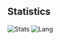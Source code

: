 <!-- 
```
      ,----------------,              ,---------,
         ,-----------------------,          ,"        ,"|
      ,"                      ,"|        ,"        ,"  |
      +-----------------------+  |      ,"        ,"    |
      |  .-----------------.  |  |     +---------+      |
      |  |                 |  |  |     | -==----'|      |
      |  |  I LOVE ...!    |  |  |     |         |      |
      |  |  Bad command or |  |  |/----|`---=    |      |
      |  |  C:\>_          |  |  |   ,/|==== ooo |      ;
      |  |                 |  |  |  // |(((( [33]|    ,"
      |  `-----------------'  |," .;'| |((((     |  ,"
      +-----------------------+  ;;  | |         |,"
         /_)______________(_/  //'   | +---------+
    ___________________________/___  `,
   /  oooooooooooooooo  .o.  oooo /,   \,"-----------
  / ==ooooooooooooooo==.o.  ooo= //   ,`\--{)B     ,"
 /_==__==========__==_ooo__ooo=_/'   /___________,"
 
``` -->
 
 ## Statistics
![Stats](https://github-readme-stats.vercel.app/api?username=dstweihao)
![Lang](https://github-readme-stats.vercel.app/api/top-langs/?username=DanielZhui&hide=ipynb,html&layout=compact)

 
 
 
 
 
 
 
